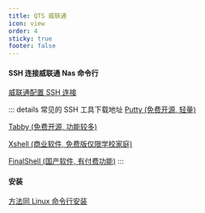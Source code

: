 ```yaml
---
title: QTS 威联通
icon: view
order: 4
sticky: true
footer: false
---
```


#### SSH 连接威联通 Nas 命令行
[威联通配置 SSH 连接](https://docs.qnap.com/operating-system/qts/5.0.x/zh-cn/%E9%85%8D%E7%BD%AE-ssh-%E8%BF%9E%E6%8E%A5-928DF42B.html)

::: details 常见的 SSH 工具下载地址
[Putty (免费开源, 轻量)](https://www.chiark.greenend.org.uk/~sgtatham/putty/latest.html)

[Tabby (免费开源, 功能较多)](https://tabby.sh/)

[Xshell (商业软件, 免费版仅限学校家庭)](https://www.netsarang.com/en/free-for-home-school/)

[FinalShell (国产软件, 有付费功能)](https://www.hostbuf.com/t/988.html)
:::

#### 安装

[方法同 Linux 命令行安装](./linux.md#命令行安装-适合无图形系统使用)
